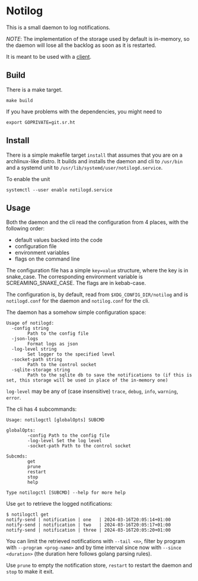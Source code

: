 # Notilog

This is a small daemon to log notifications.

*NOTE*: The implementation of the storage used by default is in-memory, so the daemon will lose all the backlog as soon as it is restarted.

It is meant to be used with a [client](./cmd/notilogctl).

## Build

There is a make target.

```
make build
```

If you have problems with the dependencies, you might need to

```
export GOPRIVATE=git.sr.ht
```

## Install

There is a simple makefile target `install` that assumes that you are on a archlinux-like distro.
It builds and installs the daemon and cli to `/usr/bin` and a systemd unit to `/usr/lib/systemd/user/notilogd.service`.

To enable the unit

```
systemctl --user enable notilogd.service
```

## Usage

Both the daemon and the cli read the configuration from 4 places, with the following order:

  - default values backed into the code
  - configuration file
  - environment variables
  - flags on the command line

The configuration file has a simple `key=value` structure, where the key is in snake_case.
The corresponding environment variable is SCREAMING_SNAKE_CASE.
The flags are in kebab-case.

The configuration is, by default, read from `$XDG_CONFIG_DIR/notilog` and is `notilogd.conf` for the daemon and `notilog.conf` for the cli.

The daemon has a somehow simple configuration space:

```
Usage of notilogd:
  -config string
        Path to the config file
  -json-logs
        Format logs as json
  -log-level string
        Set logger to the specified level
  -socket-path string
        Path to the control socket
  -sqlite-storage string
        Path to the sqlite db to save the notifications to (if this is set, this storage will be used in place of the in-memory one)
```

`log-level` may be any of (case insensitive) `trace`, `debug`, `info`, `warning`, `error`.

The cli has 4 subcommands:

```
Usage: notilogctl [globalOpts] SUBCMD

globalOpts:
        -config Path to the config file
        -log-level Set the log level
        -socket-path Path to the control socket

Subcmds:
        get
        prune
        restart
        stop
        help

Type notilogctl [SUBCMD] --help for more help
```

Use `get` to retrieve the logged notifications:

```
$ notilogctl get
notify-send | notification | one   | 2024-03-16T20:05:14+01:00
notify-send | notification | two   | 2024-03-16T20:05:17+01:00
notify-send | notification | three | 2024-03-16T20:05:20+01:00
```

You can limit the retrieved notifications with `--tail <n>`, filter by program with `--program <prog-name>` and by time interval since now with `--since <duration>` (the duration here follows golang parsing rules).

Use `prune` to empty the notification store, `restart` to restart the daemon and `stop` to make it exit.
